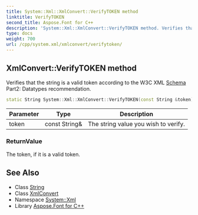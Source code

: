 ```yaml
---
title: System::Xml::XmlConvert::VerifyTOKEN method
linktitle: VerifyTOKEN
second_title: Aspose.Font for C++
description: 'System::Xml::XmlConvert::VerifyTOKEN method. Verifies that the string is a valid token according to the W3C XML Schema Part2: Datatypes recommendation in C++.'
type: docs
weight: 700
url: /cpp/system.xml/xmlconvert/verifytoken/
---
```

## XmlConvert::VerifyTOKEN method


Verifies that the string is a valid token according to the W3C XML [Schema](../../../system.xml.schema/) Part2: Datatypes recommendation.

```cpp
static String System::Xml::XmlConvert::VerifyTOKEN(const String &token)
```


| Parameter | Type | Description |
| --- | --- | --- |
| token | const String\& | The string value you wish to verify. |

### ReturnValue

The token, if it is a valid token.

## See Also

* Class [String](../../../system/string/)
* Class [XmlConvert](../)
* Namespace [System::Xml](../../)
* Library [Aspose.Font for C++](../../../)
